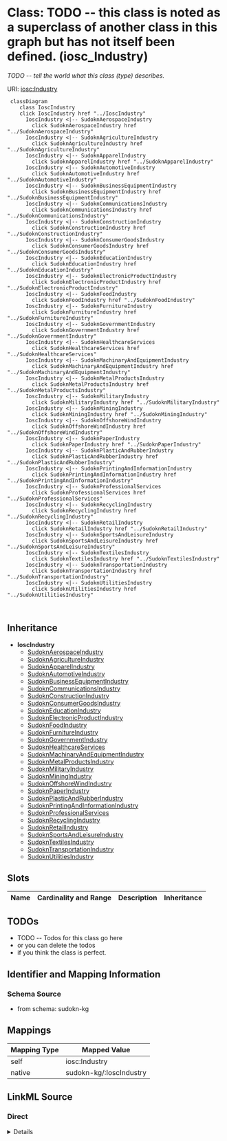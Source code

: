 

# Class: TODO -- this class is noted as a superclass of another class in this graph but has not itself been defined. (iosc_Industry)


_TODO -- tell the world what this class (type) describes._





URI: [iosc:Industry](https://spec.industrialontologies.org/ontology/supplychain/SupplyChain/Industry)






```mermaid
 classDiagram
    class IoscIndustry
    click IoscIndustry href "../IoscIndustry"
      IoscIndustry <|-- SudoknAerospaceIndustry
        click SudoknAerospaceIndustry href "../SudoknAerospaceIndustry"
      IoscIndustry <|-- SudoknAgricultureIndustry
        click SudoknAgricultureIndustry href "../SudoknAgricultureIndustry"
      IoscIndustry <|-- SudoknApparelIndustry
        click SudoknApparelIndustry href "../SudoknApparelIndustry"
      IoscIndustry <|-- SudoknAutomotiveIndustry
        click SudoknAutomotiveIndustry href "../SudoknAutomotiveIndustry"
      IoscIndustry <|-- SudoknBusinessEquipmentIndustry
        click SudoknBusinessEquipmentIndustry href "../SudoknBusinessEquipmentIndustry"
      IoscIndustry <|-- SudoknCommunicationsIndustry
        click SudoknCommunicationsIndustry href "../SudoknCommunicationsIndustry"
      IoscIndustry <|-- SudoknConstructionIndustry
        click SudoknConstructionIndustry href "../SudoknConstructionIndustry"
      IoscIndustry <|-- SudoknConsumerGoodsIndustry
        click SudoknConsumerGoodsIndustry href "../SudoknConsumerGoodsIndustry"
      IoscIndustry <|-- SudoknEducationIndustry
        click SudoknEducationIndustry href "../SudoknEducationIndustry"
      IoscIndustry <|-- SudoknElectronicProductIndustry
        click SudoknElectronicProductIndustry href "../SudoknElectronicProductIndustry"
      IoscIndustry <|-- SudoknFoodIndustry
        click SudoknFoodIndustry href "../SudoknFoodIndustry"
      IoscIndustry <|-- SudoknFurnitureIndustry
        click SudoknFurnitureIndustry href "../SudoknFurnitureIndustry"
      IoscIndustry <|-- SudoknGovernmentIndustry
        click SudoknGovernmentIndustry href "../SudoknGovernmentIndustry"
      IoscIndustry <|-- SudoknHealthcareServices
        click SudoknHealthcareServices href "../SudoknHealthcareServices"
      IoscIndustry <|-- SudoknMachinaryAndEquipmentIndustry
        click SudoknMachinaryAndEquipmentIndustry href "../SudoknMachinaryAndEquipmentIndustry"
      IoscIndustry <|-- SudoknMetalProductsIndustry
        click SudoknMetalProductsIndustry href "../SudoknMetalProductsIndustry"
      IoscIndustry <|-- SudoknMilitaryIndustry
        click SudoknMilitaryIndustry href "../SudoknMilitaryIndustry"
      IoscIndustry <|-- SudoknMiningIndustry
        click SudoknMiningIndustry href "../SudoknMiningIndustry"
      IoscIndustry <|-- SudoknOffshoreWindIndustry
        click SudoknOffshoreWindIndustry href "../SudoknOffshoreWindIndustry"
      IoscIndustry <|-- SudoknPaperIndustry
        click SudoknPaperIndustry href "../SudoknPaperIndustry"
      IoscIndustry <|-- SudoknPlasticAndRubberIndustry
        click SudoknPlasticAndRubberIndustry href "../SudoknPlasticAndRubberIndustry"
      IoscIndustry <|-- SudoknPrintingAndInformationIndustry
        click SudoknPrintingAndInformationIndustry href "../SudoknPrintingAndInformationIndustry"
      IoscIndustry <|-- SudoknProfessionalServices
        click SudoknProfessionalServices href "../SudoknProfessionalServices"
      IoscIndustry <|-- SudoknRecyclingIndustry
        click SudoknRecyclingIndustry href "../SudoknRecyclingIndustry"
      IoscIndustry <|-- SudoknRetailIndustry
        click SudoknRetailIndustry href "../SudoknRetailIndustry"
      IoscIndustry <|-- SudoknSportsAndLeisureIndustry
        click SudoknSportsAndLeisureIndustry href "../SudoknSportsAndLeisureIndustry"
      IoscIndustry <|-- SudoknTextilesIndustry
        click SudoknTextilesIndustry href "../SudoknTextilesIndustry"
      IoscIndustry <|-- SudoknTransportationIndustry
        click SudoknTransportationIndustry href "../SudoknTransportationIndustry"
      IoscIndustry <|-- SudoknUtilitiesIndustry
        click SudoknUtilitiesIndustry href "../SudoknUtilitiesIndustry"
      
      
```





## Inheritance
* **IoscIndustry**
    * [SudoknAerospaceIndustry](../classes/SudoknAerospaceIndustry.md)
    * [SudoknAgricultureIndustry](../classes/SudoknAgricultureIndustry.md)
    * [SudoknApparelIndustry](../classes/SudoknApparelIndustry.md)
    * [SudoknAutomotiveIndustry](../classes/SudoknAutomotiveIndustry.md)
    * [SudoknBusinessEquipmentIndustry](../classes/SudoknBusinessEquipmentIndustry.md)
    * [SudoknCommunicationsIndustry](../classes/SudoknCommunicationsIndustry.md)
    * [SudoknConstructionIndustry](../classes/SudoknConstructionIndustry.md)
    * [SudoknConsumerGoodsIndustry](../classes/SudoknConsumerGoodsIndustry.md)
    * [SudoknEducationIndustry](../classes/SudoknEducationIndustry.md)
    * [SudoknElectronicProductIndustry](../classes/SudoknElectronicProductIndustry.md)
    * [SudoknFoodIndustry](../classes/SudoknFoodIndustry.md)
    * [SudoknFurnitureIndustry](../classes/SudoknFurnitureIndustry.md)
    * [SudoknGovernmentIndustry](../classes/SudoknGovernmentIndustry.md)
    * [SudoknHealthcareServices](../classes/SudoknHealthcareServices.md)
    * [SudoknMachinaryAndEquipmentIndustry](../classes/SudoknMachinaryAndEquipmentIndustry.md)
    * [SudoknMetalProductsIndustry](../classes/SudoknMetalProductsIndustry.md)
    * [SudoknMilitaryIndustry](../classes/SudoknMilitaryIndustry.md)
    * [SudoknMiningIndustry](../classes/SudoknMiningIndustry.md)
    * [SudoknOffshoreWindIndustry](../classes/SudoknOffshoreWindIndustry.md)
    * [SudoknPaperIndustry](../classes/SudoknPaperIndustry.md)
    * [SudoknPlasticAndRubberIndustry](../classes/SudoknPlasticAndRubberIndustry.md)
    * [SudoknPrintingAndInformationIndustry](../classes/SudoknPrintingAndInformationIndustry.md)
    * [SudoknProfessionalServices](../classes/SudoknProfessionalServices.md)
    * [SudoknRecyclingIndustry](../classes/SudoknRecyclingIndustry.md)
    * [SudoknRetailIndustry](../classes/SudoknRetailIndustry.md)
    * [SudoknSportsAndLeisureIndustry](../classes/SudoknSportsAndLeisureIndustry.md)
    * [SudoknTextilesIndustry](../classes/SudoknTextilesIndustry.md)
    * [SudoknTransportationIndustry](../classes/SudoknTransportationIndustry.md)
    * [SudoknUtilitiesIndustry](../classes/SudoknUtilitiesIndustry.md)



## Slots

| Name | Cardinality and Range | Description | Inheritance |
| ---  | --- | --- | --- |









## TODOs

* TODO -- Todos for this class go here
* or you can delete the todos
* if you think the class is perfect.

## Identifier and Mapping Information







### Schema Source


* from schema: sudokn-kg




## Mappings

| Mapping Type | Mapped Value |
| ---  | ---  |
| self | iosc:Industry |
| native | sudokn-kg/:IoscIndustry |







## LinkML Source

<!-- TODO: investigate https://stackoverflow.com/questions/37606292/how-to-create-tabbed-code-blocks-in-mkdocs-or-sphinx -->

### Direct

<details>
```yaml
name: iosc_Industry
description: TODO -- tell the world what this class (type) describes.
title: TODO -- this class is noted as a superclass of another class in this graph
  but has not itself been defined.
todos:
- TODO -- Todos for this class go here
- or you can delete the todos
- if you think the class is perfect.
notes:
- Class with 0 occurences.
from_schema: sudokn-kg
class_uri: iosc:Industry

```
</details>

### Induced

<details>
```yaml
name: iosc_Industry
description: TODO -- tell the world what this class (type) describes.
title: TODO -- this class is noted as a superclass of another class in this graph
  but has not itself been defined.
todos:
- TODO -- Todos for this class go here
- or you can delete the todos
- if you think the class is perfect.
notes:
- Class with 0 occurences.
from_schema: sudokn-kg
class_uri: iosc:Industry

```
</details>